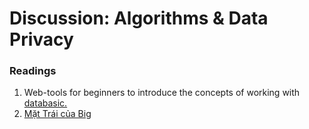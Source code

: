 # Discussion: Algorithms & Data Privacy

### Readings

1. Web-tools for beginners to introduce the concepts of working with [databasic.](https://databasic.io/en/)
2. [Mặt Trái của Big ](https://www.facebook.com/danghuynhmaianh/posts/1756949061010365/)



